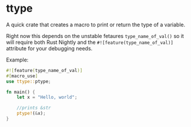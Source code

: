 # ttype

A quick crate that creates a macro to print or return the type of a variable.

Right now this depends on the unstable fetaures `type_name_of_val()` so it will require both Rust Nightly and the `#![feature(type_name_of_val)]` attribute for your debugging needs.

Example:

```rust
#![feature(type_name_of_val)]
#[macro_use]
use ttype::ptype;

fn main() {
    let x = "Hello, world";

    //prints &str
    ptype!(&x);
}
```

